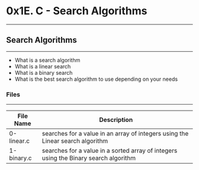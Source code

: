 # 0x1E. C - Search Algorithms
---
## Search Algorithms
---
- What is a search algorithm
- What is a linear search
- What is a binary search
- What is the best search algorithm to use depending on your needs
### Files
---
File Name | Description
--- | ---
0-linear.c | searches for a value in an array of integers using the Linear search algorithm
1-binary.c | searches for a value in a sorted array of integers using the Binary search algorithm
